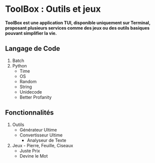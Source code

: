 # **ToolBox : Outils et jeux**
****ToolBox est une application TUI, disponible uniquement sur Terminal, proposant plusieurs services comme des jeux ou des outils basiques pouvant simplifier la vie.****

## **Langage de Code**

 1. Batch
 2. Python
	 - Time
	 - OS
	 - Random
	 - String
	 - Unidecode
	 - Better Profanity


## Fonctionnalités

1. Outils
   	- Générateur Ultime
	- Convertisseur Ultime
        -  Analyseur de Texte
2. Jeux
        - Pierre, Feuille, Ciseaux
	 - Juste Prix
	 - Devine le Mot
